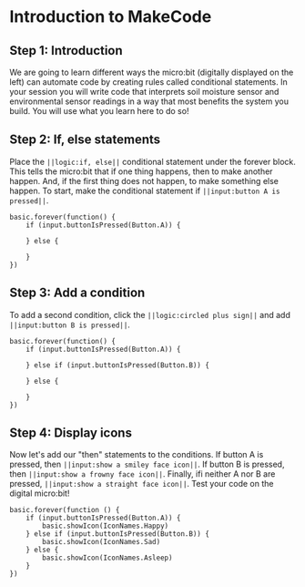 # Introduction to MakeCode

## Step 1: Introduction

We are going to learn different ways the micro:bit (digitally displayed on the left) can automate code by creating rules called conditional statements. In your session you will write code that interprets soil moisture sensor and environmental sensor readings in a way that most benefits the system you build. You will use what you learn here to do so!

## Step 2: If, else statements
   
Place the ``||logic:if, else||`` conditional statement under the forever block. This tells the micro:bit that if one thing happens, then to make another happen. And, if the first thing does not happen, to make something else happen. To start, make the conditional statement if ``||input:button A is pressed||``.

```blocks
basic.forever(function() {
    if (input.buttonIsPressed(Button.A)) {

    } else {

    }
})
```

## Step 3: Add a condition

To add a second condition, click the ``||logic:circled plus sign||`` and add ``||input:button B is pressed||``.

```blocks
basic.forever(function() {
    if (input.buttonIsPressed(Button.A)) {

    } else if (input.buttonIsPressed(Button.B)) {

    } else {
    
    }
})
```

## Step 4: Display icons

Now let's add our "then" statements to the conditions. If button A is pressed, then ``||input:show a smiley face icon||``. If button B is pressed, then ``||input:show a frowny face icon||``. Finally, ifi neither A nor B are pressed, ``||input:show a straight face icon||``. Test your code on the digital micro:bit!

```blocks
basic.forever(function () {
    if (input.buttonIsPressed(Button.A)) {
        basic.showIcon(IconNames.Happy)
    } else if (input.buttonIsPressed(Button.B)) {
        basic.showIcon(IconNames.Sad)
    } else {
        basic.showIcon(IconNames.Asleep)
    }
})
```